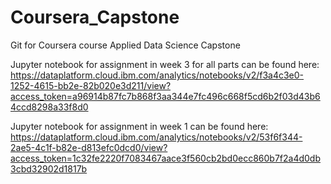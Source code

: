 # Coursera_Capstone
Git for Coursera course Applied Data Science Capstone

Jupyter notebook for assignment in week 3 for all parts can be found here: https://dataplatform.cloud.ibm.com/analytics/notebooks/v2/f3a4c3e0-1252-4615-bb2e-82b020e3d211/view?access_token=a96914b87fc7b868f3aa344e7fc496c668f5cd6b2f03d43b64ccd8298a33f8d0

Jupyter notebook for assignment in week 1 can be found here: https://dataplatform.cloud.ibm.com/analytics/notebooks/v2/53f6f344-2ae5-4c1f-b82e-d813efc0dcd0/view?access_token=1c32fe2220f7083467aace3f560cb2bd0ecc860b7f2a4d0db3cbd32902d1817b

